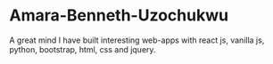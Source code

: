 # Amara-Benneth-Uzochukwu
A great mind
I have built interesting web-apps with react js, vanilla js, python, bootstrap, html, css and jquery.
